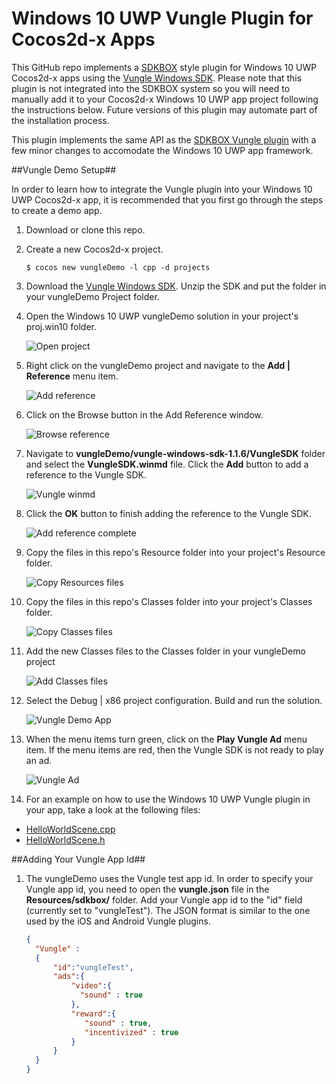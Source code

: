 # Windows 10 UWP Vungle Plugin for Cocos2d-x Apps


This GitHub repo implements a [SDKBOX](http://www.sdkbox.com/) style plugin for Windows 10 UWP Cocos2d-x apps using the [Vungle Windows SDK](https://v.vungle.com/sdk). 
Please note that this plugin is not integrated into the SDKBOX system so you will need to manually add it to your Cocos2d-x Windows 10 UWP app project following the instructions below.
Future versions of this plugin may automate part of the installation process.

This plugin implements the same API as the [SDKBOX Vungle plugin](http://docs.sdkbox.com/en/plugins/vungle/v3-cpp/) with a few minor changes to accomodate the Windows 10 UWP app framework.

##Vungle Demo Setup##

In order to learn how to integrate the Vungle plugin into your Windows 10 UWP Cocos2d-x app, it is recommended that you first go through the steps to create a demo app.

1. Download or clone this repo.

1. Create a new Cocos2d-x project.

    ```
	$ cocos new vungleDemo -l cpp -d projects
    ```

1. Download the [Vungle Windows SDK](https://v.vungle.com/sdk). Unzip the SDK and put the folder in your vungleDemo Project folder.

1. Open the Windows 10 UWP vungleDemo solution in your project's proj.win10 folder.

	![Open project](Images/open-project.png "Open project")
    
1. Right click on the vungleDemo project and navigate to the **Add | Reference** menu item.

	![Add reference](Images/add-reference.png "Add reference")
    
1. Click on the Browse button in the Add Reference window.

	![Browse reference](Images/browse-reference.png "Browse reference")

1. Navigate to **vungleDemo/vungle-windows-sdk-1.1.6/VungleSDK** folder and select the **VungleSDK.winmd** file. 
Click the **Add** button to add a reference to the Vungle SDK.

	![Vungle winmd](Images/vungle-winmd.png "Vungle winmd")

1. Click the **OK** button to finish adding the reference to the Vungle SDK.

	![Add reference complete](Images/add-reference-complete.png "Add reference complete")

1. Copy the files in this repo's Resource folder into your project's Resource folder.

	![Copy Resources files](Images/resources.png "Copy Resources files")

1. Copy the files in this repo's Classes folder into your project's Classes folder.

	![Copy Classes files](Images/classes.png "Copy Classes files")
    
1. Add the new Classes files to the Classes folder in your vungleDemo project

	![Add Classes files](Images/add-classes-files.png "Add Classes files")

1. Select the Debug | x86 project configuration. Build and run the solution.

	![Vungle Demo App](Images/vungle-app.png "Vungle Demo App")
    
1. When the menu items turn green, click on the **Play Vungle Ad** menu item. If the menu items are red, then the Vungle SDK is not ready to play an ad.

	![Vungle Ad](Images/ad.png "Vungle Demo Ad")
    
1. For an example on how to use the Windows 10 UWP Vungle plugin in your app, take a look at the following files:
 
* [HelloWorldScene.cpp](https://github.com/stammen/win10-vungle-sdkbox/blob/master/Classes/HelloWorldScene.cpp)
* [HelloWorldScene.h](https://github.com/stammen/win10-vungle-sdkbox/blob/master/Classes/HelloWorldScene.h) 

##Adding Your Vungle App Id##

1. The vungleDemo uses the Vungle test app id. In order to specify your Vungle app id, you need to open the **vungle.json** file in the **Resources/sdkbox/** folder. 
Add your Vungle app id to the "id" field (currently set to "vungleTest"). The JSON format is similar to the one used by the iOS and Android Vungle plugins.

    ```json
    {
      "Vungle" :
      {
          "id":"vungleTest",
          "ads":{
              "video":{
                "sound" : true
              },
              "reward":{
                 "sound" : true,
                 "incentivized" : true
              }
          }
      }
    }
    ```


